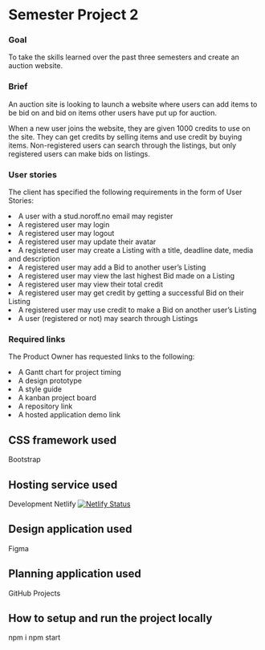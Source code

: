 # Semester Project 2
### Goal
To take the skills learned over the past three semesters and create an auction website.<br>

### Brief
An auction site is looking to launch a website where users can add items to be bid on and bid on items other users have put up for auction.<br>

When a new user joins the website, they are given 1000 credits to use on the site. They can get credits by selling items and use credit by buying items. Non-registered users can search through the listings, but only registered users can make bids on listings.<br>

### User stories
The client has specified the following requirements in the form of User Stories:<br>

<li>A user with a stud.noroff.no email may register</li>
<li>A registered user may login</li>
<li>A registered user may logout</li>
<li>A registered user may update their avatar</li>
<li>A registered user may create a Listing with a title, deadline date, media and description</li>
<li>A registered user may add a Bid to another user’s Listing</li>
<li>A registered user may view the last highest Bid made on a Listing</li>
<li>A registered user may view their total credit</li>
<li>A registered user may get credit by getting a successful Bid on their Listing</li>
<li>A registered user may use credit to make a Bid on another user’s Listing</li>
<li>A user (registered or not) may search through Listings</li>

### Required links
The Product Owner has requested links to the following:<br>

<li>A Gantt chart for project timing</li>
<li>A design prototype</li>
<li>A style guide<br>
<li>A kanban project board</li>
<li>A repository link<br>
<li>A hosted application demo link</li>

## CSS framework used
Bootstrap

## Hosting service used
Development
Netlify [![Netlify Status](https://api.netlify.com/api/v1/badges/51df9a14-8462-4182-8908-b7456bbe618b/deploy-status)](https://app.netlify.com/sites/i-buy/deploys)

## Design application used
Figma

## Planning application used
GitHub Projects

## How to setup and run the project locally
npm i
npm start 

